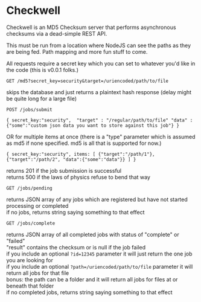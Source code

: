 # Checkwell
Checkwell is an MD5 Checksum server that performs asynchronous checksums via a dead-simple REST API.

This must be run from a location where NodeJS can see the paths as they are being fed. Path mapping and more fun stuff to come.

All requests require a secret key which you can set to whatever you'd like in the code (this is v0.0.1 folks.)

`GET
/md5?secret_key=security&target=/uriencoded/path/to/file`

skips the database and just returns a plaintext hash response (delay might be quite long for a large file)

`POST
/jobs/submit`

`{ secret_key:"security", 
"target" : "/regular/path/to/file"
"data" : {"some":"custom json data you want to store against this job"}
}`

OR for multiple items at once (there is a "type" parameter which is assumed as md5 if none specified. md5 is all that is supported for now.)

`
{
    secret_key:"security",
    items: [
        {"target":"/path/1"},
        {"target":"/path/2", "data":{"some":"data"}}
    ]
}
`

returns 201 if the job submission is successful<br/>
returns 500 if the laws of physics refuse to bend that way

`GET
/jobs/pending`

returns JSON array of any jobs which are registered but have not started processing or completed<br/>
if no jobs, returns string saying something to that effect

`GET
/jobs/complete`

returns JSON array of all completed jobs with status of "complete" or "failed"<br/>
"result" contains the checksum or is null if the job failed<br/>
if you include an optional `?id=12345` parameter it will just return the one job you are looking for<br/>
if you include an optional `?path=/uriencoded/path/to/file` parameter it will return all jobs for that file<br/>
bonus: the path can be a folder and it will return all jobs for files at or beneath that folder<br />
if no completed jobs, returns string saying something to that effect


